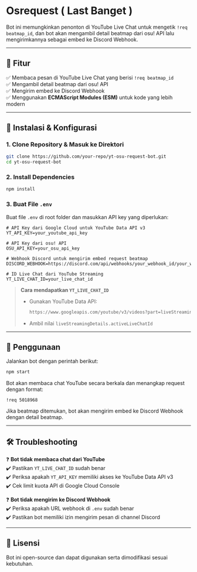 # Osrequest ( Last Banget )

Bot ini memungkinkan penonton di YouTube Live Chat untuk mengetik `!req beatmap_id`, dan bot akan mengambil detail beatmap dari osu! API lalu mengirimkannya sebagai embed ke Discord Webhook.  

---

## 📌 Fitur  
✅ Membaca pesan di YouTube Live Chat yang berisi `!req beatmap_id`  
✅ Mengambil detail beatmap dari osu! API  
✅ Mengirim embed ke Discord Webhook  
✅ Menggunakan **ECMAScript Modules (ESM)** untuk kode yang lebih modern  

---

## 🚀 Instalasi & Konfigurasi  

### 1. Clone Repository & Masuk ke Direktori  
```sh
git clone https://github.com/your-repo/yt-osu-request-bot.git
cd yt-osu-request-bot
```

### 2. Install Dependencies  
```sh
npm install
```

### 3. Buat File `.env`  
Buat file `.env` di root folder dan masukkan API key yang diperlukan:  
```env
# API Key dari Google Cloud untuk YouTube Data API v3
YT_API_KEY=your_youtube_api_key

# API Key dari osu! API
OSU_API_KEY=your_osu_api_key

# Webhook Discord untuk mengirim embed request beatmap
DISCORD_WEBHOOK=https://discord.com/api/webhooks/your_webhook_id/your_webhook_token

# ID Live Chat dari YouTube Streaming
YT_LIVE_CHAT_ID=your_live_chat_id
```

> **Cara mendapatkan `YT_LIVE_CHAT_ID`**  
> - Gunakan YouTube Data API:  
>   ```sh
>   https://www.googleapis.com/youtube/v3/videos?part=liveStreamingDetails&id=VIDEO_ID&key=YT_API_KEY
>   ```
> - Ambil nilai `liveStreamingDetails.activeLiveChatId`  

---

## 📜 Penggunaan  
Jalankan bot dengan perintah berikut:  
```sh
npm start
```

Bot akan membaca chat YouTube secara berkala dan menangkap request dengan format:  
```
!req 5018968
```

Jika beatmap ditemukan, bot akan mengirim embed ke Discord Webhook dengan detail beatmap.  

---

## 🛠 Troubleshooting  
❓ **Bot tidak membaca chat dari YouTube**  
✔️ Pastikan `YT_LIVE_CHAT_ID` sudah benar  
✔️ Periksa apakah `YT_API_KEY` memiliki akses ke YouTube Data API v3  
✔️ Cek limit kuota API di Google Cloud Console  

❓ **Bot tidak mengirim ke Discord Webhook**  
✔️ Periksa apakah URL webhook di `.env` sudah benar  
✔️ Pastikan bot memiliki izin mengirim pesan di channel Discord  

---

## 📜 Lisensi  
Bot ini open-source dan dapat digunakan serta dimodifikasi sesuai kebutuhan.  
